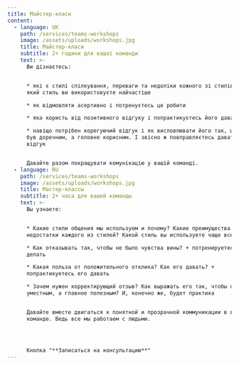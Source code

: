 ```yaml
---
title: Майстер-класи
content:
  - language: UK
    path: /services/teams-workshops
    image: /assets/uploads/workshops.jpg
    title: Майстер-класи
    subtitle: 2+ години для вашої команди
    text: >-
      Ви дізнаєтесь:


      * які є стилі спілкування, переваги та недоліки кожного зі стилів. А також
      який стиль ви використовуєте найчастіше

      * як відмовляти асертивно і потренуєтесь це робити

      * яка користь від позитивного відгуку і попрактикуєтесь його давати

      * навіщо потрібен корегуючий відгук і як висловлювати його так, щоб він
      був доречним, а головне корисним. І звісно ж повправляєтесь давати такий
      відгук


      Давайте разом покращувати комунікацію у вашій команді.
  - language: RU
    path: /services/teams-workshops
    image: /assets/uploads/workshops.jpg
    title: Мастер-класcы
    subtitle: 2+ часа для вашей команды
    text: >-
      Вы узнаете: 


      * Какие стили общения мы используем и почему? Какие преимущества и
      недостатки каждого из стилей? Какой стиль вы используете чаще всего?

      * Как отказывать так, чтобы не было чувства вины? + потренируетесь это
      делать

      * Какая польза от положительного отклика? Как его давать? +
      попрактикуетесь его давать

      * Зачем нужен корректирующий отзыв? Как выражать его так, чтобы он был
      уместным, а главное полезным? И, конечно же, будет практика


      Давайте вместе двигаться к понятной и прозрачной коммуникации в вашей
      команде. Ведь все мы работаем с людьми.




      Кнопка "**Записаться на консультацию**"
---
```

